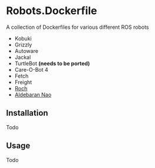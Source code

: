 # Robots.Dockerfile

A collection of Dockerfiles for various different ROS robots

* Kobuki
* Grizzly
* Autoware
* Jackal
* TurtleBot **(needs to be ported)**
* Care-O-Bot 4
* Fetch
* Freight
* [Roch](http://wiki.ros.org/Robots/Roch)
* [Aldebaran Nao](http://wiki.ros.org/nao)


## Installation

Todo

## Usage

Todo
